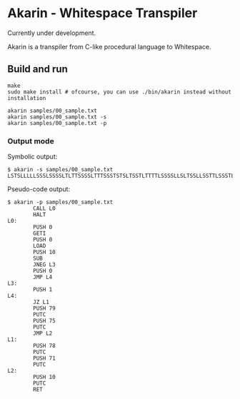 Akarin - Whitespace Transpiler
==============================

Currently under development.

Akarin is a transpiler from C-like procedural language to Whitespace.

## Build and run

```
make
sudo make install # ofcourse, you can use ./bin/akarin instead without installation

akarin samples/00_sample.txt
akarin samples/00_sample.txt -s
akarin samples/00_sample.txt -p
```

### Output mode

Symbolic output:

```
$ akarin -s samples/00_sample.txt
LSTSLLLLLSSSLSSSSLTLTTSSSSLTTTSSSTSTSLTSSTLTTTTLSSSSLLSLTSSLLSSTTLSSSTLLSSTSSLLTSTLSSSTSSTTTTLTLSSSSSTSSTSTTLTLSSLSLTSLLSSTLSSSTSSTTTSLTLSSSSSTSSSTTTLTLSSLSSTSLSSSTSTSLTLSSLTL
```

Pseudo-code output:

```
$ akarin -p samples/00_sample.txt
        CALL L0
        HALT
L0:
        PUSH 0
        GETI
        PUSH 0
        LOAD
        PUSH 10
        SUB
        JNEG L3
        PUSH 0
        JMP L4
L3:
        PUSH 1
L4:
        JZ L1
        PUSH 79
        PUTC
        PUSH 75
        PUTC
        JMP L2
L1:
        PUSH 78
        PUTC
        PUSH 71
        PUTC
L2:
        PUSH 10
        PUTC
        RET
```
